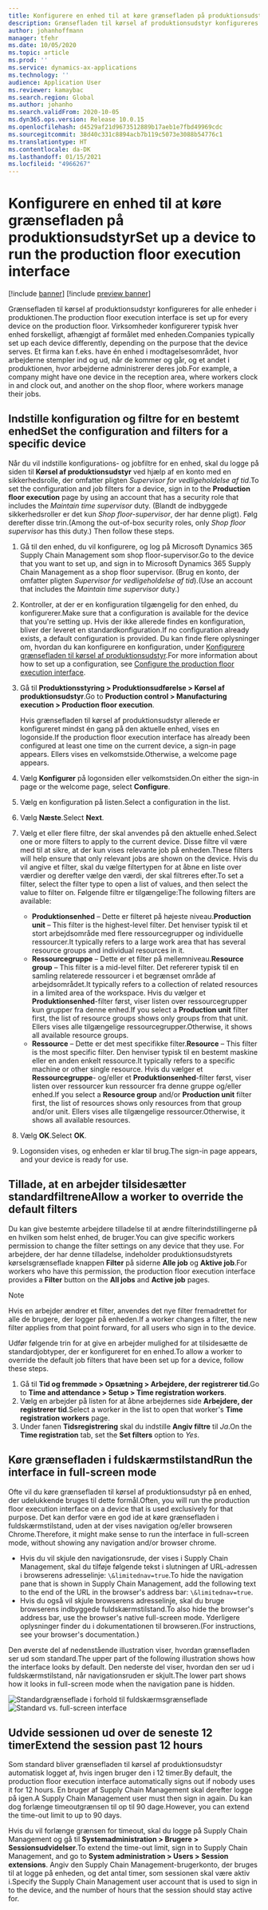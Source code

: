 ```yaml
---
title: Konfigurere en enhed til at køre grænsefladen på produktionsudstyr
description: Grænsefladen til kørsel af produktionsudstyr konfigureres for alle enheder i produktionen. Virksomheder konfigurerer typisk hver enhed forskelligt, afhængigt af formålet med enheden. Et firma kan f.eks. have én enhed i modtagelsesområdet, hvor arbejderne stempler ind og ud, når de kommer og går, og et andet i produktionen, hvor arbejderne administrerer deres job.
author: johanhoffmann
manager: tfehr
ms.date: 10/05/2020
ms.topic: article
ms.prod: ''
ms.service: dynamics-ax-applications
ms.technology: ''
audience: Application User
ms.reviewer: kamaybac
ms.search.region: Global
ms.author: johanho
ms.search.validFrom: 2020-10-05
ms.dyn365.ops.version: Release 10.0.15
ms.openlocfilehash: d4529af21d9673512889b17aeb1e7fbd49969cdc
ms.sourcegitcommit: 38d40c331c8894acb7b119c5073e3088b54776c1
ms.translationtype: HT
ms.contentlocale: da-DK
ms.lasthandoff: 01/15/2021
ms.locfileid: "4966267"
---
```

# <a name="set-up-a-device-to-run-the-production-floor-execution-interface"></a><span data-ttu-id="3917f-105">Konfigurere en enhed til at køre grænsefladen på produktionsudstyr</span><span class="sxs-lookup"><span data-stu-id="3917f-105">Set up a device to run the production floor execution interface</span></span>

[!include [banner](../includes/banner.md)]
[!include [preview banner](../includes/preview-banner.md)]

<span data-ttu-id="3917f-106">Grænsefladen til kørsel af produktionsudstyr konfigureres for alle enheder i produktionen.</span><span class="sxs-lookup"><span data-stu-id="3917f-106">The production floor execution interface is set up for every device on the production floor.</span></span> <span data-ttu-id="3917f-107">Virksomheder konfigurerer typisk hver enhed forskelligt, afhængigt af formålet med enheden.</span><span class="sxs-lookup"><span data-stu-id="3917f-107">Companies typically set up each device differently, depending on the purpose that the device serves.</span></span> <span data-ttu-id="3917f-108">Et firma kan f.eks. have én enhed i modtagelsesområdet, hvor arbejderne stempler ind og ud, når de kommer og går, og et andet i produktionen, hvor arbejderne administrerer deres job.</span><span class="sxs-lookup"><span data-stu-id="3917f-108">For example, a company might have one device in the reception area, where workers clock in and clock out, and another on the shop floor, where workers manage their jobs.</span></span>

## <a name="set-the-configuration-and-filters-for-a-specific-device"></a><span data-ttu-id="3917f-109">Indstille konfiguration og filtre for en bestemt enhed</span><span class="sxs-lookup"><span data-stu-id="3917f-109">Set the configuration and filters for a specific device</span></span>

<span data-ttu-id="3917f-110">Når du vil indstille konfigurations- og jobfiltre for en enhed, skal du logge på siden til **Kørsel af produktionsudstyr** ved hjælp af en konto med en sikkerhedsrolle, der omfatter pligten *Supervisor for vedligeholdelse af tid*.</span><span class="sxs-lookup"><span data-stu-id="3917f-110">To set the configuration and job filters for a device, sign in to the **Production floor execution** page by using an account that has a security role that includes the *Maintain time supervisor* duty.</span></span> <span data-ttu-id="3917f-111">(Blandt de indbyggede sikkerhedsroller er det kun *Shop floor-supervisor*, der har denne pligt). Følg derefter disse trin.</span><span class="sxs-lookup"><span data-stu-id="3917f-111">(Among the out-of-box security roles, only *Shop floor supervisor* has this duty.) Then follow these steps.</span></span>

1. <span data-ttu-id="3917f-112">Gå til den enhed, du vil konfigurere, og log på Microsoft Dynamics 365 Supply Chain Management som shop floor-supervisor.</span><span class="sxs-lookup"><span data-stu-id="3917f-112">Go to the device that you want to set up, and sign in to Microsoft Dynamics 365 Supply Chain Management as a shop floor supervisor.</span></span> <span data-ttu-id="3917f-113">(Brug en konto, der omfatter pligten *Supervisor for vedligeholdelse af tid*).</span><span class="sxs-lookup"><span data-stu-id="3917f-113">(Use an account that includes the *Maintain time supervisor* duty.)</span></span>
1. <span data-ttu-id="3917f-114">Kontroller, at der er en konfiguration tilgængelig for den enhed, du konfigurerer.</span><span class="sxs-lookup"><span data-stu-id="3917f-114">Make sure that a configuration is available for the device that you're setting up.</span></span> <span data-ttu-id="3917f-115">Hvis der ikke allerede findes en konfiguration, bliver der leveret en standardkonfiguration.</span><span class="sxs-lookup"><span data-stu-id="3917f-115">If no configuration already exists, a default configuration is provided.</span></span> <span data-ttu-id="3917f-116">Du kan finde flere oplysninger om, hvordan du kan konfigurere en konfiguration, under [Konfigurere grænsefladen til kørsel af produktionsudstyr](production-floor-execution-configure.md).</span><span class="sxs-lookup"><span data-stu-id="3917f-116">For more information about how to set up a configuration, see [Configure the production floor execution interface](production-floor-execution-configure.md).</span></span>
1. <span data-ttu-id="3917f-117">Gå til **Produktionsstyring \> Produktionsudførelse \> Kørsel af produktionsudstyr**.</span><span class="sxs-lookup"><span data-stu-id="3917f-117">Go to **Production control \> Manufacturing execution \> Production floor execution**.</span></span>

    <span data-ttu-id="3917f-118">Hvis grænsefladen til kørsel af produktionsudstyr allerede er konfigureret mindst én gang på den aktuelle enhed, vises en logonside.</span><span class="sxs-lookup"><span data-stu-id="3917f-118">If the production floor execution interface has already been configured at least one time on the current device, a sign-in page appears.</span></span> <span data-ttu-id="3917f-119">Ellers vises en velkomstside.</span><span class="sxs-lookup"><span data-stu-id="3917f-119">Otherwise, a welcome page appears.</span></span>

1. <span data-ttu-id="3917f-120">Vælg **Konfigurer** på logonsiden eller velkomstsiden.</span><span class="sxs-lookup"><span data-stu-id="3917f-120">On either the sign-in page or the welcome page, select **Configure**.</span></span>
1. <span data-ttu-id="3917f-121">Vælg en konfiguration på listen.</span><span class="sxs-lookup"><span data-stu-id="3917f-121">Select a configuration in the list.</span></span>
1. <span data-ttu-id="3917f-122">Vælg **Næste**.</span><span class="sxs-lookup"><span data-stu-id="3917f-122">Select **Next**.</span></span>
1. <span data-ttu-id="3917f-123">Vælg et eller flere filtre, der skal anvendes på den aktuelle enhed.</span><span class="sxs-lookup"><span data-stu-id="3917f-123">Select one or more filters to apply to the current device.</span></span> <span data-ttu-id="3917f-124">Disse filtre vil være med til at sikre, at der kun vises relevante job på enheden.</span><span class="sxs-lookup"><span data-stu-id="3917f-124">These filters will help ensure that only relevant jobs are shown on the device.</span></span> <span data-ttu-id="3917f-125">Hvis du vil angive et filter, skal du vælge filtertypen for at åbne en liste over værdier og derefter vælge den værdi, der skal filtreres efter.</span><span class="sxs-lookup"><span data-stu-id="3917f-125">To set a filter, select the filter type to open a list of values, and then select the value to filter on.</span></span> <span data-ttu-id="3917f-126">Følgende filtre er tilgængelige:</span><span class="sxs-lookup"><span data-stu-id="3917f-126">The following filters are available:</span></span>

    - <span data-ttu-id="3917f-127">**Produktionsenhed** – Dette er filteret på højeste niveau.</span><span class="sxs-lookup"><span data-stu-id="3917f-127">**Production unit** – This filter is the highest-level filter.</span></span> <span data-ttu-id="3917f-128">Det henviser typisk til et stort arbejdsområde med flere ressourcegrupper og individuelle ressourcer.</span><span class="sxs-lookup"><span data-stu-id="3917f-128">It typically refers to a large work area that has several resource groups and individual resources in it.</span></span>
    - <span data-ttu-id="3917f-129">**Ressourcegruppe** – Dette er et filter på mellemniveau.</span><span class="sxs-lookup"><span data-stu-id="3917f-129">**Resource group** – This filter is a mid-level filter.</span></span> <span data-ttu-id="3917f-130">Det refererer typisk til en samling relaterede ressourcer i et begrænset område af arbejdsområdet.</span><span class="sxs-lookup"><span data-stu-id="3917f-130">It typically refers to a collection of related resources in a limited area of the workspace.</span></span> <span data-ttu-id="3917f-131">Hvis du vælger et **Produktionsenhed**-filter først, viser listen over ressourcegrupper kun grupper fra denne enhed.</span><span class="sxs-lookup"><span data-stu-id="3917f-131">If you select a **Production unit** filter first, the list of resource groups shows only groups from that unit.</span></span> <span data-ttu-id="3917f-132">Ellers vises alle tilgængelige ressourcegrupper.</span><span class="sxs-lookup"><span data-stu-id="3917f-132">Otherwise, it shows all available resource groups.</span></span>
    - <span data-ttu-id="3917f-133">**Ressource** – Dette er det mest specifikke filter.</span><span class="sxs-lookup"><span data-stu-id="3917f-133">**Resource** – This filter is the most specific filter.</span></span> <span data-ttu-id="3917f-134">Den henviser typisk til en bestemt maskine eller en anden enkelt ressource.</span><span class="sxs-lookup"><span data-stu-id="3917f-134">It typically refers to a specific machine or other single resource.</span></span> <span data-ttu-id="3917f-135">Hvis du vælger et **Ressourcegruppe**- og/eller et **Produktionsenhed**-filter først, viser listen over ressourcer kun ressourcer fra denne gruppe og/eller enhed.</span><span class="sxs-lookup"><span data-stu-id="3917f-135">If you select a **Resource group** and/or **Production unit** filter first, the list of resources shows only resources from that group and/or unit.</span></span> <span data-ttu-id="3917f-136">Ellers vises alle tilgængelige ressourcer.</span><span class="sxs-lookup"><span data-stu-id="3917f-136">Otherwise, it shows all available resources.</span></span>

1. <span data-ttu-id="3917f-137">Vælg **OK**.</span><span class="sxs-lookup"><span data-stu-id="3917f-137">Select **OK**.</span></span>
1. <span data-ttu-id="3917f-138">Logonsiden vises, og enheden er klar til brug.</span><span class="sxs-lookup"><span data-stu-id="3917f-138">The sign-in page appears, and your device is ready for use.</span></span>

## <a name="allow-a-worker-to-override-the-default-filters"></a><span data-ttu-id="3917f-139">Tillade, at en arbejder tilsidesætter standardfiltrene</span><span class="sxs-lookup"><span data-stu-id="3917f-139">Allow a worker to override the default filters</span></span>

<span data-ttu-id="3917f-140">Du kan give bestemte arbejdere tilladelse til at ændre filterindstillingerne på en hvilken som helst enhed, de bruger.</span><span class="sxs-lookup"><span data-stu-id="3917f-140">You can give specific workers permission to change the filter settings on any device that they use.</span></span> <span data-ttu-id="3917f-141">For arbejdere, der har denne tilladelse, indeholder produktionsudstyrets kørselsgrænseflade knappen **Filter** på siderne **Alle job** og **Aktive job**.</span><span class="sxs-lookup"><span data-stu-id="3917f-141">For workers who have this permission, the production floor execution interface provides a **Filter** button on the **All jobs** and **Active job** pages.</span></span>

> [!NOTE]
> <span data-ttu-id="3917f-142">Hvis en arbejder ændrer et filter, anvendes det nye filter fremadrettet for alle de brugere, der logger på enheden.</span><span class="sxs-lookup"><span data-stu-id="3917f-142">If a worker changes a filter, the new filter applies from that point forward, for all users who sign in to the device.</span></span>

<span data-ttu-id="3917f-143">Udfør følgende trin for at give en arbejder mulighed for at tilsidesætte de standardjobtyper, der er konfigureret for en enhed.</span><span class="sxs-lookup"><span data-stu-id="3917f-143">To allow a worker to override the default job filters that have been set up for a device, follow these steps.</span></span>

1. <span data-ttu-id="3917f-144">Gå til **Tid og fremmøde \> Opsætning \> Arbejdere, der registrerer tid**.</span><span class="sxs-lookup"><span data-stu-id="3917f-144">Go to **Time and attendance \> Setup \> Time registration workers**.</span></span>
1. <span data-ttu-id="3917f-145">Vælg en arbejder på listen for at åbne arbejdernes side **Arbejdere, der registrerer tid**.</span><span class="sxs-lookup"><span data-stu-id="3917f-145">Select a worker in the list to open that worker's **Time registration workers** page.</span></span>
1. <span data-ttu-id="3917f-146">Under fanen **Tidsregistrering** skal du indstille **Angiv filtre** til *Ja*.</span><span class="sxs-lookup"><span data-stu-id="3917f-146">On the **Time registration** tab, set the **Set filters** option to *Yes*.</span></span>

## <a name="run-the-interface-in-full-screen-mode"></a><span data-ttu-id="3917f-147">Køre grænsefladen i fuldskærmstilstand</span><span class="sxs-lookup"><span data-stu-id="3917f-147">Run the interface in full-screen mode</span></span>

<span data-ttu-id="3917f-148">Ofte vil du køre grænsefladen til kørsel af produktionsudstyr på en enhed, der udelukkende bruges til dette formål.</span><span class="sxs-lookup"><span data-stu-id="3917f-148">Often, you will run the production floor execution interface on a device that is used exclusively for that purpose.</span></span> <span data-ttu-id="3917f-149">Det kan derfor være en god ide at køre grænsefladen i fuldskærmstilstand, uden at der vises navigation og/eller browseren Chrome.</span><span class="sxs-lookup"><span data-stu-id="3917f-149">Therefore, it might make sense to run the interface in full-screen mode, without showing any navigation and/or browser chrome.</span></span>

- <span data-ttu-id="3917f-150">Hvis du vil skjule den navigationsrude, der vises i Supply Chain Management, skal du tilføje følgende tekst i slutningen af URL-adressen i browserens adresselinje: `\&limitednav=true`.</span><span class="sxs-lookup"><span data-stu-id="3917f-150">To hide the navigation pane that is shown in Supply Chain Management, add the following text to the end of the URL in the browser's address bar: `\&limitednav=true`.</span></span>
- <span data-ttu-id="3917f-151">Hvis du også vil skjule browserens adresselinje, skal du bruge browserens indbyggede fuldskærmstilstand.</span><span class="sxs-lookup"><span data-stu-id="3917f-151">To also hide the browser's address bar, use the browser's native full-screen mode.</span></span> <span data-ttu-id="3917f-152">Yderligere oplysninger finder du i dokumentationen til browseren.</span><span class="sxs-lookup"><span data-stu-id="3917f-152">(For instructions, see your browser's documentation.)</span></span>

<span data-ttu-id="3917f-153">Den øverste del af nedenstående illustration viser, hvordan grænsefladen ser ud som standard.</span><span class="sxs-lookup"><span data-stu-id="3917f-153">The upper part of the following illustration shows how the interface looks by default.</span></span> <span data-ttu-id="3917f-154">Den nederste del viser, hvordan den ser ud i fuldskærmstilstand, når navigationsruden er skjult.</span><span class="sxs-lookup"><span data-stu-id="3917f-154">The lower part shows how it looks in full-screen mode when the navigation pane is hidden.</span></span>

<span data-ttu-id="3917f-155">![Standardgrænseflade i forhold til fuldskærmsgrænseflade](media/pfei-full-screen.png "Standardgrænseflade i forhold til fuldskærmsgrænseflade")</span><span class="sxs-lookup"><span data-stu-id="3917f-155">![Standard vs. full-screen interface](media/pfei-full-screen.png "Standard vs. full-screen interface")</span></span>

## <a name="extend-the-session-past-12-hours"></a><span data-ttu-id="3917f-156">Udvide sessionen ud over de seneste 12 timer</span><span class="sxs-lookup"><span data-stu-id="3917f-156">Extend the session past 12 hours</span></span>

<span data-ttu-id="3917f-157">Som standard bliver grænsefladen til kørsel af produktionsudstyr automatisk logget af, hvis ingen bruger den i 12 timer.</span><span class="sxs-lookup"><span data-stu-id="3917f-157">By default, the production floor execution interface automatically signs out if nobody uses it for 12 hours.</span></span> <span data-ttu-id="3917f-158">En bruger af Supply Chain Management skal derefter logge på igen.</span><span class="sxs-lookup"><span data-stu-id="3917f-158">A Supply Chain Management user must then sign in again.</span></span> <span data-ttu-id="3917f-159">Du kan dog forlænge timeoutgrænsen til op til 90 dage.</span><span class="sxs-lookup"><span data-stu-id="3917f-159">However, you can extend the time-out limit to up to 90 days.</span></span>

<span data-ttu-id="3917f-160">Hvis du vil forlænge grænsen for timeout, skal du logge på Supply Chain Management og gå til **Systemadministration \> Brugere \> Sessionsudvidelser**.</span><span class="sxs-lookup"><span data-stu-id="3917f-160">To extend the time-out limit, sign in to Supply Chain Management, and go to **System administration \> Users \> Session extensions**.</span></span> <span data-ttu-id="3917f-161">Angiv den Supply Chain Management-brugerkonto, der bruges til at logge på enheden, og det antal timer, som sessionen skal være aktiv i.</span><span class="sxs-lookup"><span data-stu-id="3917f-161">Specify the Supply Chain Management user account that is used to sign in to the device, and the number of hours that the session should stay active for.</span></span>
